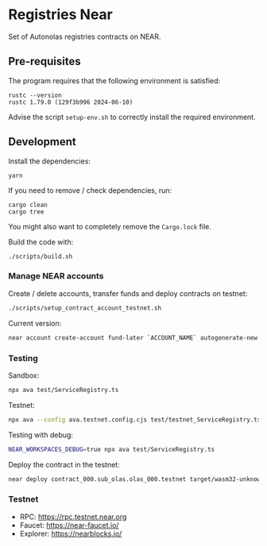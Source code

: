 # Registries Near
Set of Autonolas registries contracts on NEAR.

## Pre-requisites
The program requires that the following environment is satisfied:
```
rustc --version
rustc 1.79.0 (129f3b996 2024-06-10)
```

Advise the script `setup-env.sh` to correctly install the required environment.

## Development
Install the dependencies:
```
yarn
```

If you need to remove / check dependencies, run:
```
cargo clean
cargo tree
```

You might also want to completely remove the `Cargo.lock` file.

Build the code with:
```
./scripts/build.sh
```

### Manage NEAR accounts
Create / delete accounts, transfer funds and deploy contracts on testnet:
```bash
./scripts/setup_contract_account_testnet.sh
```

Current version:
```bash
near account create-account fund-later `ACCOUNT_NAME` autogenerate-new-keypair save-to-legacy-keychain network-config testnet create
```

### Testing
Sandbox:
```bash
npx ava test/ServiceRegistry.ts
```

Testnet:
```bash
npx ava --config ava.testnet.config.cjs test/testnet_ServiceRegistry.ts
```

Testing with debug:
```bash
NEAR_WORKSPACES_DEBUG=true npx ava test/ServiceRegistry.ts
```

Deploy the contract in the testnet:
```bash
near deploy contract_000.sub_olas.olas_000.testnet target/wasm32-unknown-unknown/release/registries_near.wasm --initFunction new --initArgs '{"multisig_factory": "multisignature2.testnet", "metadata": {"spec": "nft-1.0.0", "name": "Service Registry NFT", "symbol": "SR", "icon": "data:image", base_uri: "https://gateway.autonolas.tech/ipfs/"}}' --networkId testnet
```

### Testnet
- RPC: https://rpc.testnet.near.org
- Faucet: https://near-faucet.io/
- Explorer: https://nearblocks.io/
